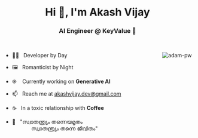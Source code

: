 <h1 align="center">Hi 👋, I'm Akash Vijay</h1>
<h3 align="center">AI Engineer @ KeyValue 🌟</h3>

<br>
<p><img align="right" src="https://github.com/Adam-pw/Adam-pw/blob/main/animation_500_kxa883sd.gif" alt="adam-pw" /></p>

- 👨‍💻 &nbsp; Developer by Day
  
- 🖼️ &nbsp; Romanticist by Night

- ֎ &nbsp; &nbsp;Currently working on **Generative AI**

- 📫 &nbsp; Reach me at akashvijay.dev@gmail.com

- ☕ &nbsp; In a toxic relationship with **Coffee**

- 📜 &nbsp; "സ്വാതന്ത്ര്യം തന്നെയമൃതം  <br> &nbsp; &nbsp; &nbsp;&nbsp; &nbsp; &nbsp; &nbsp; സ്വാതന്ത്ര്യം തന്നെ ജീവിതം"


